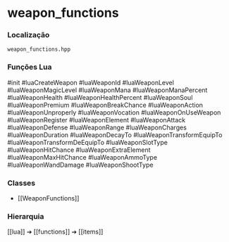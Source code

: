 # weapon_functions

### Localização
`weapon_functions.hpp`

### Funções Lua
#init
#luaCreateWeapon
#luaWeaponId
#luaWeaponLevel
#luaWeaponMagicLevel
#luaWeaponMana
#luaWeaponManaPercent
#luaWeaponHealth
#luaWeaponHealthPercent
#luaWeaponSoul
#luaWeaponPremium
#luaWeaponBreakChance
#luaWeaponAction
#luaWeaponUnproperly
#luaWeaponVocation
#luaWeaponOnUseWeapon
#luaWeaponRegister
#luaWeaponElement
#luaWeaponAttack
#luaWeaponDefense
#luaWeaponRange
#luaWeaponCharges
#luaWeaponDuration
#luaWeaponDecayTo
#luaWeaponTransformEquipTo
#luaWeaponTransformDeEquipTo
#luaWeaponSlotType
#luaWeaponHitChance
#luaWeaponExtraElement
#luaWeaponMaxHitChance
#luaWeaponAmmoType
#luaWeaponWandDamage
#luaWeaponShootType

### Classes
- [[WeaponFunctions]]

### Hierarquia
[[lua]] ➔ [[functions]] ➔ [[items]]
